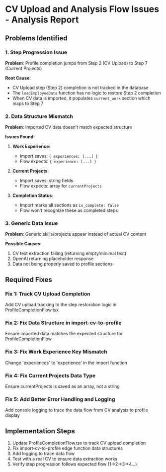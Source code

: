 # CV Upload and Analysis Flow Issues - Analysis Report

## Problems Identified

### 1. Step Progression Issue
**Problem**: Profile completion jumps from Step 2 (CV Upload) to Step 7 (Current Projects)

**Root Cause**: 
- CV Upload step (Step 2) completion is not tracked in the database
- The `loadEmployeeData` function has no logic to restore Step 2 completion
- When CV data is imported, it populates `current_work` section which maps to Step 7

### 2. Data Structure Mismatch
**Problem**: Imported CV data doesn't match expected structure

**Issues Found**:
1. **Work Experience**:
   - Import saves: `{ experiences: [...] }`
   - Flow expects: `{ experience: [...] }`

2. **Current Projects**:
   - Import saves: string fields
   - Flow expects: array for `currentProjects`

3. **Completion Status**:
   - Import marks all sections as `is_complete: false`
   - Flow won't recognize these as completed steps

### 3. Generic Data Issue
**Problem**: Generic skills/projects appear instead of actual CV content

**Possible Causes**:
1. CV text extraction failing (returning empty/minimal text)
2. OpenAI returning placeholder response
3. Data not being properly saved to profile sections

## Required Fixes

### Fix 1: Track CV Upload Completion
Add CV upload tracking to the step restoration logic in ProfileCompletionFlow.tsx

### Fix 2: Fix Data Structure in import-cv-to-profile
Ensure imported data matches the expected structure for ProfileCompletionFlow

### Fix 3: Fix Work Experience Key Mismatch
Change 'experiences' to 'experience' in the import function

### Fix 4: Fix Current Projects Data Type
Ensure currentProjects is saved as an array, not a string

### Fix 5: Add Better Error Handling and Logging
Add console logging to trace the data flow from CV analysis to profile display

## Implementation Steps

1. Update ProfileCompletionFlow.tsx to track CV upload completion
2. Fix import-cv-to-profile edge function data structures
3. Add logging to trace data flow
4. Test with a real CV to ensure data extraction works
5. Verify step progression follows expected flow (1→2→3→4...)